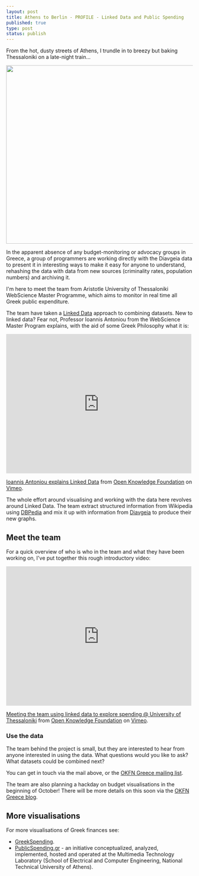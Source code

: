 ```yaml
---
layout: post
title: Athens to Berlin - PROFILE - Linked Data and Public Spending
published: true
type: post
status: publish
---
```


From the hot, dusty streets of Athens, I trundle in to breezy but baking Thessaloniki on a late-night train... 

<img alt="" src="http://farm9.staticflickr.com/8005/7581121498_91fd055495_z.jpg" title="Train Athens - Thessaloniki" class="alignnone" width="640" height="480" />

In the apparent absence of any budget-monitoring or advocacy groups in Greece, a group of programmers are working directly with the Diavgeia data to present it in interesting ways to make it easy for anyone to understand, rehashing the data with data from new sources (criminality rates, population numbers) and archiving it. 

I'm here to meet the team from Aristotle University of Thessaloniki WebScience Master Programme, which aims to monitor in real time all Greek public expenditure.

The team have taken a [Linked Data](http://en.wikipedia.org/wiki/Linked_data) approach to combining datasets. New to linked data? Fear not, Professor Ioannis Antoniou from the WebScience Master Program explains, with the aid of some Greek Philosophy what it is:  

<iframe src="http://player.vimeo.com/video/45789248" width="500" height="375" frameborder="0" webkitAllowFullScreen mozallowfullscreen allowFullScreen></iframe> <p><a href="http://vimeo.com/45789248">Ioannis Antoniou explains Linked Data</a> from <a href="http://vimeo.com/okf">Open Knowledge Foundation</a> on <a href="http://vimeo.com">Vimeo</a>.</p>

The whole effort around visualising and working with the data here revolves around Linked Data. The team extract structured information from Wikipedia using [DBPedia](http://dbpedia.org/About) and mix it up with information from [Diavgeia](http://diavgeia.gov.gr/) to produce their new graphs. 

## Meet the team

For a quick overview of who is who in the team and what they have been working on, I've put together this rough introductory video: 

<iframe src="http://player.vimeo.com/video/45828256" width="500" height="375" frameborder="0" webkitAllowFullScreen mozallowfullscreen allowFullScreen></iframe> <p><a href="http://vimeo.com/45828256">Meeting the team using linked data to explore spending @ University of Thessaloniki</a> from <a href="http://vimeo.com/okf">Open Knowledge Foundation</a> on <a href="http://vimeo.com">Vimeo</a>.</p>

### Use the data

The team behind the project is small, but they are interested to hear from anyone interested in using the data. What questions would you like to ask? What datasets could be combined next?

You can get in touch via the mail above, or the [OKFN Greece mailing list](http://lists.okfn.org/mailman/listinfo/okfn-gr).

The team are also planning a hackday on budget visualisations in the beginning of October! There will be more details on this soon via the [OKFN Greece blog](http://gr.okfn.org/blog/).

## More visualisations

For more visualisations of Greek finances see: 

* [GreekSpending](http://greekspending.com/).
* [PublicSpending.gr](http://publicspending.medialab.ntua.gr/) - an initiative conceptualized, analyzed, implemented, hosted and operated at the Multimedia Technology Laboratory (School of Electrical and Computer Engineering, National Technical University of Athens). 

